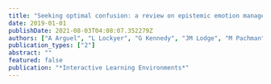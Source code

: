 ```yaml
---
title: "Seeking optimal confusion: a review on epistemic emotion management in interactive digital learning environments"
date: 2019-01-01
publishDate: 2021-08-03T04:08:07.352279Z
authors: ["A Arguel", "L Lockyer", "G Kennedy", "JM Lodge", "M Pachman"]
publication_types: ["2"]
abstract: ""
featured: false
publication: "*Interactive Learning Environments*"
---
```


